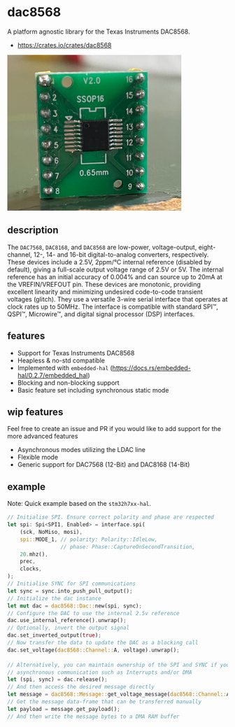 # dac8568 

A platform agnostic library for the Texas Instruments DAC8568.

- https://crates.io/crates/dac8568

![dac8568](https://github.com/ostenning/images/blob/main/ssop16.png?raw=true)

## description

The `DAC7568`, `DAC8168`, and `DAC8568` are low-power, voltage-output, eight-channel, 12-, 14- and 16-bit digital-to-analog converters, respectively. These devices include a 2.5V, 2ppm/°C internal reference (disabled by default), giving a full-scale output voltage range of 2.5V or 5V. The internal reference has an initial accuracy of 0.004% and can source up to 20mA at the VREFIN/VREFOUT pin. These devices are monotonic, providing excellent linearity and minimizing undesired code-to-code transient voltages (glitch). They use a versatile 3-wire serial interface that operates at clock rates up to 50MHz. The interface is compatible with standard SPI™, QSPI™, Microwire™, and digital signal processor (DSP) interfaces.

## features

- Support for Texas Instruments DAC8568
- Heapless & no-std compatible
- Implemented with `embedded-hal` (https://docs.rs/embedded-hal/0.2.7/embedded_hal)
- Blocking and non-blocking support
- Basic feature set including synchronous static mode

## wip features

Feel free to create an issue and PR if you would like to add support for the more advanced features

- Asynchronous modes utilizing the LDAC line
- Flexible mode
- Generic support for DAC7568 (12-Bit) and DAC8168 (14-Bit)

## example

Note: Quick example based on the `stm32h7xx-hal`.

```rust
// Initialise SPI. Ensure correct polarity and phase are respected
let spi: Spi<SPI1, Enabled> = interface.spi(
    (sck, NoMiso, mosi),
    spi::MODE_1, // polarity: Polarity::IdleLow,
                 // phase: Phase::CaptureOnSecondTransition,
    20.mhz(),
    prec,
    clocks,
);
// Initialise SYNC for SPI communications
let sync = sync.into_push_pull_output();
// Initialize the dac instance
let mut dac = dac8568::Dac::new(spi, sync);
// Configure the DAC to use the internal 2.5v reference
dac.use_internal_reference().unwrap();
// Optionally, invert the output signal
dac.set_inverted_output(true);
// Now transfer the data to update the DAC as a blocking call
dac.set_voltage(dac8568::Channel::A, voltage).unwrap();

// Alternatively, you can maintain ownership of the SPI and SYNC if you need to use
// asynchronous communication such as Interrupts and/or DMA
let (spi, sync) = dac.release();
// And then access the desired message directly
let message = dac8568::Message::get_voltage_message(dac8568::Channel::A, voltage, false);
// Get the message data-frame that can be transferred manually
let payload = message.get_payload(); 
// And then write the message bytes to a DMA RAM buffer
```